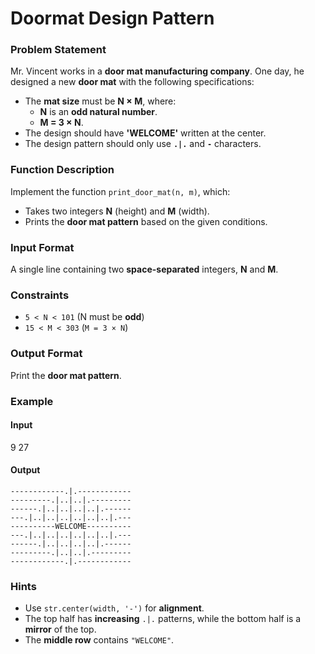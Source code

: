 # Doormat Design Pattern

### Problem Statement  
Mr. Vincent works in a **door mat manufacturing company**. One day, he designed a new **door mat** with the following specifications:  
- The **mat size** must be **N × M**, where:  
  - **N** is an **odd natural number**.  
  - **M = 3 × N**.  
- The design should have **'WELCOME'** written at the center.  
- The design pattern should only use **`.|.`** and **`-`** characters.  

### Function Description  
Implement the function `print_door_mat(n, m)`, which:  
- Takes two integers **N** (height) and **M** (width).  
- Prints the **door mat pattern** based on the given conditions.  

### Input Format  
A single line containing two **space-separated** integers, **N** and **M**.  

### Constraints  
- `5 < N < 101` (N must be **odd**)  
- `15 < M < 303` (`M = 3 × N`)  

### Output Format  
Print the **door mat pattern**.  

### Example  
#### Input
9 27
 

#### Output
```
------------.|.------------
---------.|..|..|.---------
------.|..|..|..|..|.------
---.|..|..|..|..|..|..|.---
----------WELCOME----------
---.|..|..|..|..|..|..|.---
------.|..|..|..|..|.------
---------.|..|..|.---------
------------.|.------------
```
 

### Hints  
- Use `str.center(width, '-')` for **alignment**.  
- The top half has **increasing** `.|.` patterns, while the bottom half is a **mirror** of the top.  
- The **middle row** contains `"WELCOME"`.  
